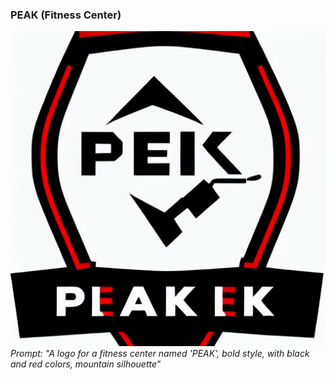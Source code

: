 ### PEAK (Fitness Center)
![PEAK Logo](examples/PEAK_fitness_center_0.png)
*Prompt: "A logo for a fitness center named 'PEAK', bold style, with black and red colors, mountain silhouette"*

